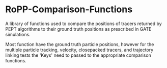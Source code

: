 # RoPP-Comparison-Functions
A library of functions used to compare the positions of tracers returned by PEPT algorithms to their ground truth positions as prescribed in GATE simulations.

Most function have the ground truth particle positions, however for the multiple particle tracking, velocity, closepacked tracers, and trajectory linking tests the 'Keys' need to passed to the appropriate comparison functions.


